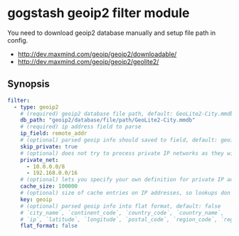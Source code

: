 gogstash geoip2 filter module
=============================

You need to download geoip2 database manually and setup file path in config.

* http://dev.maxmind.com/geoip/geoip2/downloadable/
* http://dev.maxmind.com/geoip/geoip2/geolite2/

## Synopsis

```yaml
filter:
  - type: geoip2
    # (required) geoip2 database file path, default: GeoLite2-City.mmdb
    db_path: "geoip2/database/file/path/GeoLite2-City.mmdb"
    # (required) ip address field to parse
    ip_field: remote_addr
    # (optional) parsed geoip info should saved to field, default: geoip
    skip_private: true
    # (optional) does not try to process private IP networks as they will fail, default: false
    private_net:
      - 10.0.0.0/8
      - 192.168.0.0/16
    # (optional) lets you specify your own definition for private IP addresses, both IPv4 and IPv6, default is private IP addresses
    cache_size: 100000
    # (optional) size of cache entries on IP addresses, so lookups don't go through the database, default is 100000
    key: geoip
    # (optional) parsed geoip info into flat format, default: false
    # `city_name`, `continent_code`, `country_code`, `country_name`,
    # `ip`, `latitude`, `longitude`, `postal_code`, `region_code`, `region_name` and `timezone`.
    flat_format: false
```
